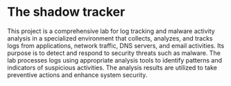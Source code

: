 # The shadow tracker

This project is a comprehensive lab for log tracking and malware activity analysis in a specialized environment that collects, analyzes, and tracks logs from applications, network traffic, DNS servers, and email activities. Its purpose is to detect and respond to security threats such as malware. The lab processes logs using appropriate analysis tools to identify patterns and indicators of suspicious activities. The analysis results are utilized to take preventive actions and enhance system security.